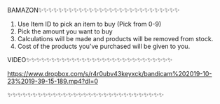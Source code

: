 BAMAZON✨✨✨✨✨✨✨✨✨✨✨✨✨✨✨✨✨✨✨✨✨✨✨✨✨✨✨✨

1. Use Item ID to pick an item to buy (Pick from 0-9)
2. Pick the amount you want to buy
3. Calculations will be made and products will be removed from stock. 
4. Cost of the products you've purchased will be given to you.

VIDEO✨✨✨✨✨✨✨✨✨✨✨✨✨✨✨✨✨✨✨✨✨✨✨✨✨✨✨✨✨

https://www.dropbox.com/s/r4r0ubv43keyxck/bandicam%202019-10-23%2019-39-15-189.mp4?dl=0

✨✨✨✨✨✨✨✨✨✨✨✨✨✨✨✨✨✨✨✨✨✨✨✨✨✨✨✨✨✨✨
